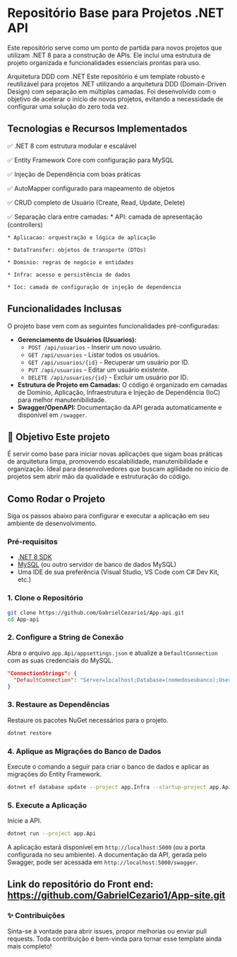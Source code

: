 # Repositório Base para Projetos .NET API

Este repositório serve como um ponto de partida para novos projetos que utilizam .NET 8 para a construção de APIs. Ele inclui uma estrutura de projeto organizada e funcionalidades essenciais prontas para uso.

Arquitetura DDD com .NET Este repositório é um template robusto e reutilizável para projetos .NET utilizando a arquitetura DDD (Domain-Driven Design) com separação em múltiplas camadas. Foi desenvolvido com o objetivo de acelerar o início de novos projetos, evitando a necessidade de configurar uma solução do zero toda vez.

## Tecnologias e Recursos Implementados 

✅ .NET 8 com estrutura modular e escalável

✅ Entity Framework Core com configuração para MySQL

✅ Injeção de Dependência com boas práticas

✅ AutoMapper configurado para mapeamento de objetos

✅ CRUD completo de Usuário (Create, Read, Update, Delete)

✅ Separação clara entre camadas:
    * API: camada de apresentação (controllers)

    * Aplicacao: orquestração e lógica de aplicação

    * DataTransfer: objetos de transporte (DTOs)

    * Dominio: regras de negócio e entidades

    * Infra: acesso e persistência de dados

    * Ioc: camada de configuração de injeção de dependencia

## Funcionalidades Inclusas

O projeto base vem com as seguintes funcionalidades pré-configuradas:

*   **Gerenciamento de Usuários (Usuarios):**
    *   `POST /api/usuarios` - Inserir um novo usuário.
    *   `GET /api/usuarios` - Listar todos os usuários.
    *   `GET /api/usuarios/{id}` - Recuperar um usuário por ID.
    *   `PUT /api/usuarios` - Editar um usuário existente.
    *   `DELETE /api/usuarios/{id}` - Excluir um usuário por ID.
*   **Estrutura de Projeto em Camadas:** O código é organizado em camadas de Domínio, Aplicação, Infraestrutura e Injeção de Dependência (IoC) para melhor manutenibilidade.
*   **Swagger/OpenAPI:** Documentação da API gerada automaticamente e disponível em `/swagger`.

## 🚀 Objetivo Este projeto 
É servir como base para iniciar novas aplicações que sigam boas práticas de arquitetura limpa, promovendo escalabilidade, manutenibilidade e organização. Ideal para desenvolvedores que buscam agilidade no início de projetos sem abrir mão da qualidade e estruturação do código.

## Como Rodar o Projeto

Siga os passos abaixo para configurar e executar a aplicação em seu ambiente de desenvolvimento.

### Pré-requisitos

- [.NET 8 SDK](https://dotnet.microsoft.com/download/dotnet/8.0)
- [MySQL](https://dev.mysql.com/downloads/installer/) (ou outro servidor de banco de dados MySQL)
- Uma IDE de sua preferência (Visual Studio, VS Code com C# Dev Kit, etc.)

### 1. Clone o Repositório

```bash
git clone https://github.com/GabrielCezario1/App-api.git
cd App-api
```

### 2. Configure a String de Conexão

Abra o arquivo `app.Api/appsettings.json` e atualize a `DefaultConnection` com as suas credenciais do MySQL.

```json
"ConnectionStrings": {
  "DefaultConnection": "Server=localhost;Database=(nomedoseubanco);User=(usuariodoseubanco);Password=(senhadoseubanco);"
}
```

### 3. Restaure as Dependências

Restaure os pacotes NuGet necessários para o projeto.

```bash
dotnet restore
```

### 4. Aplique as Migrações do Banco de Dados

Execute o comando a seguir para criar o banco de dados e aplicar as migrações do Entity Framework.

```bash
dotnet ef database update --project app.Infra --startup-project app.Api
```

### 5. Execute a Aplicação

Inicie a API.

```bash
dotnet run --project app.Api
```

A aplicação estará disponível em `http://localhost:5000` (ou a porta configurada no seu ambiente). A documentação da API, gerada pelo Swagger, pode ser acessada em `http://localhost:5000/swagger`.

## Link do repositório do Front end: https://github.com/GabrielCezario1/App-site.git
  
### ✨ Contribuições
Sinta-se à vontade para abrir issues, propor melhorias ou enviar pull requests. Toda contribuição é bem-vinda para tornar esse template ainda mais completo!
